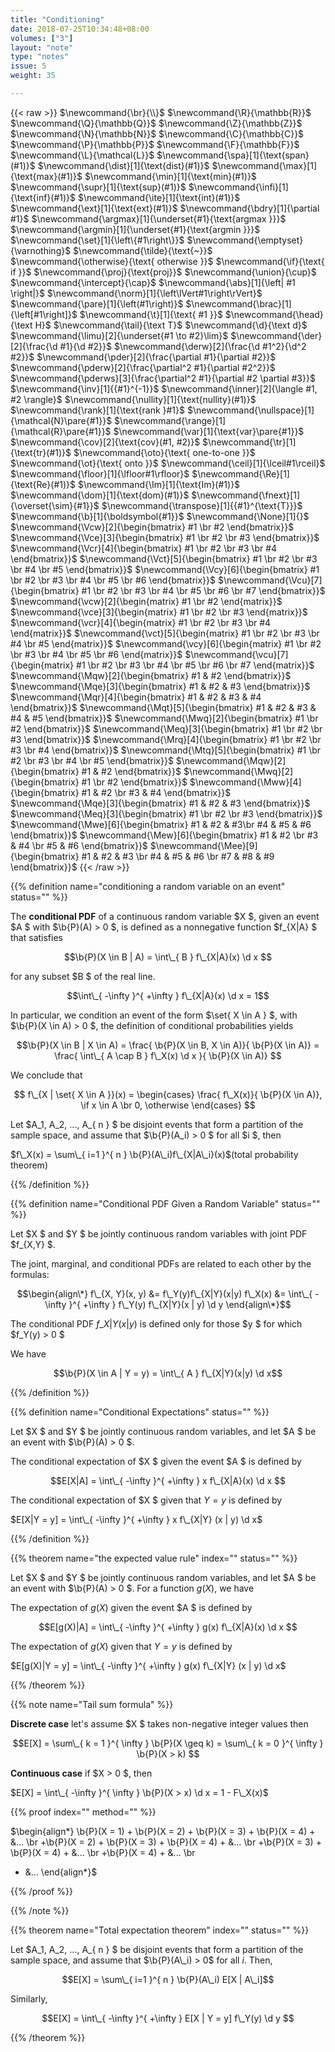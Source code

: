 ```yaml
---
title: "Conditioning"
date: 2018-07-25T10:34:48+08:00
volumes: ["3"]
layout: "note"
type: "notes"
issue: 5
weight: 35

---
```


<!--more-->

<div class="latex-macros">
  {{< raw >}}
    $\newcommand{\br}{\\}$
    $\newcommand{\R}{\mathbb{R}}$
    $\newcommand{\Q}{\mathbb{Q}}$
    $\newcommand{\Z}{\mathbb{Z}}$
    $\newcommand{\N}{\mathbb{N}}$
    $\newcommand{\C}{\mathbb{C}}$
    $\newcommand{\P}{\mathbb{P}}$
    $\newcommand{\F}{\mathbb{F}}$
    $\newcommand{\L}{\mathcal{L}}$
    $\newcommand{\spa}[1]{\text{span}(#1)}$
    $\newcommand{\dist}[1]{\text{dist}(#1)}$
    $\newcommand{\max}[1]{\text{max}(#1)}$
    $\newcommand{\min}[1]{\text{min}(#1)}$
    $\newcommand{\supr}[1]{\text{sup}(#1)}$
    $\newcommand{\infi}[1]{\text{inf}(#1)}$
    $\newcommand{\ite}[1]{\text{int}(#1)}$
    $\newcommand{\ext}[1]{\text{ext}(#1)}$
    $\newcommand{\bdry}[1]{\partial #1}$
    $\newcommand{\argmax}[1]{\underset{#1}{\text{argmax }}}$
    $\newcommand{\argmin}[1]{\underset{#1}{\text{argmin }}}$
    $\newcommand{\set}[1]{\left\{#1\right\}}$
    $\newcommand{\emptyset}{\varnothing}$
    $\newcommand{\tilde}{\text{~}}$
    $\newcommand{\otherwise}{\text{ otherwise }}$
    $\newcommand{\if}{\text{ if }}$
    $\newcommand{\proj}{\text{proj}}$
    $\newcommand{\union}{\cup}$
    $\newcommand{\intercept}{\cap}$
    $\newcommand{\abs}[1]{\left| #1 \right|}$
    $\newcommand{\norm}[1]{\left\lVert#1\right\rVert}$
    $\newcommand{\pare}[1]{\left(#1\right)}$
    $\newcommand{\brac}[1]{\left[#1\right]}$
    $\newcommand{\t}[1]{\text{ #1 }}$
    $\newcommand{\head}{\text H}$
    $\newcommand{\tail}{\text T}$
    $\newcommand{\d}{\text d}$
    $\newcommand{\limu}[2]{\underset{#1 \to #2}\lim}$
    $\newcommand{\der}[2]{\frac{\d #1}{\d #2}}$
    $\newcommand{\derw}[2]{\frac{\d #1^2}{\d^2 #2}}$
    $\newcommand{\pder}[2]{\frac{\partial #1}{\partial #2}}$
    $\newcommand{\pderw}[2]{\frac{\partial^2 #1}{\partial #2^2}}$
    $\newcommand{\pderws}[3]{\frac{\partial^2 #1}{\partial #2 \partial #3}}$
    $\newcommand{\inv}[1]{{#1}^{-1}}$
    $\newcommand{\inner}[2]{\langle #1, #2 \rangle}$
    $\newcommand{\nullity}[1]{\text{nullity}(#1)}$
    $\newcommand{\rank}[1]{\text{rank }#1}$
    $\newcommand{\nullspace}[1]{\mathcal{N}\pare{#1}}$
    $\newcommand{\range}[1]{\mathcal{R}\pare{#1}}$
    $\newcommand{\var}[1]{\text{var}\pare{#1}}$
    $\newcommand{\cov}[2]{\text{cov}(#1, #2)}$
    $\newcommand{\tr}[1]{\text{tr}(#1)}$
    $\newcommand{\oto}{\text{ one-to-one }}$
    $\newcommand{\ot}{\text{ onto }}$
    $\newcommand{\ceil}[1]{\lceil#1\rceil}$
    $\newcommand{\floor}[1]{\lfloor#1\rfloor}$
    $\newcommand{\Re}[1]{\text{Re}(#1)}$
    $\newcommand{\Im}[1]{\text{Im}(#1)}$
    $\newcommand{\dom}[1]{\text{dom}(#1)}$
    $\newcommand{\fnext}[1]{\overset{\sim}{#1}}$
    $\newcommand{\transpose}[1]{{#1}^{\text{T}}}$
    $\newcommand{\b}[1]{\boldsymbol{#1}}$
    $\newcommand{\None}[1]{}$
    $\newcommand{\Vcw}[2]{\begin{bmatrix} #1 \br #2 \end{bmatrix}}$
    $\newcommand{\Vce}[3]{\begin{bmatrix} #1 \br #2 \br #3 \end{bmatrix}}$
    $\newcommand{\Vcr}[4]{\begin{bmatrix} #1 \br #2 \br #3 \br #4 \end{bmatrix}}$
    $\newcommand{\Vct}[5]{\begin{bmatrix} #1 \br #2 \br #3 \br #4 \br #5 \end{bmatrix}}$
    $\newcommand{\Vcy}[6]{\begin{bmatrix} #1 \br #2 \br #3 \br #4 \br #5 \br #6 \end{bmatrix}}$
    $\newcommand{\Vcu}[7]{\begin{bmatrix} #1 \br #2 \br #3 \br #4 \br #5 \br #6 \br #7 \end{bmatrix}}$
    $\newcommand{\vcw}[2]{\begin{matrix} #1 \br #2 \end{matrix}}$
    $\newcommand{\vce}[3]{\begin{matrix} #1 \br #2 \br #3 \end{matrix}}$
    $\newcommand{\vcr}[4]{\begin{matrix} #1 \br #2 \br #3 \br #4 \end{matrix}}$
    $\newcommand{\vct}[5]{\begin{matrix} #1 \br #2 \br #3 \br #4 \br #5 \end{matrix}}$
    $\newcommand{\vcy}[6]{\begin{matrix} #1 \br #2 \br #3 \br #4 \br #5 \br #6 \end{matrix}}$
    $\newcommand{\vcu}[7]{\begin{matrix} #1 \br #2 \br #3 \br #4 \br #5 \br #6 \br #7 \end{matrix}}$
    $\newcommand{\Mqw}[2]{\begin{bmatrix} #1 & #2 \end{bmatrix}}$
    $\newcommand{\Mqe}[3]{\begin{bmatrix} #1 & #2 & #3 \end{bmatrix}}$
    $\newcommand{\Mqr}[4]{\begin{bmatrix} #1 & #2 & #3 & #4 \end{bmatrix}}$
    $\newcommand{\Mqt}[5]{\begin{bmatrix} #1 & #2 & #3 & #4 & #5 \end{bmatrix}}$
    $\newcommand{\Mwq}[2]{\begin{bmatrix} #1 \br #2 \end{bmatrix}}$
    $\newcommand{\Meq}[3]{\begin{bmatrix} #1 \br #2 \br #3 \end{bmatrix}}$
    $\newcommand{\Mrq}[4]{\begin{bmatrix} #1 \br #2 \br #3 \br #4 \end{bmatrix}}$
    $\newcommand{\Mtq}[5]{\begin{bmatrix} #1 \br #2 \br #3 \br #4 \br #5 \end{bmatrix}}$
    $\newcommand{\Mqw}[2]{\begin{bmatrix} #1 & #2 \end{bmatrix}}$
    $\newcommand{\Mwq}[2]{\begin{bmatrix} #1 \br #2 \end{bmatrix}}$
    $\newcommand{\Mww}[4]{\begin{bmatrix} #1 & #2 \br #3 & #4 \end{bmatrix}}$
    $\newcommand{\Mqe}[3]{\begin{bmatrix} #1 & #2 & #3 \end{bmatrix}}$
    $\newcommand{\Meq}[3]{\begin{bmatrix} #1 \br #2 \br #3 \end{bmatrix}}$
    $\newcommand{\Mwe}[6]{\begin{bmatrix} #1 & #2 & #3\br #4 & #5 & #6 \end{bmatrix}}$
    $\newcommand{\Mew}[6]{\begin{bmatrix} #1 & #2 \br #3 & #4 \br #5 & #6 \end{bmatrix}}$
    $\newcommand{\Mee}[9]{\begin{bmatrix} #1 & #2 & #3 \br #4 & #5 & #6 \br #7 & #8 & #9 \end{bmatrix}}$
  {{< /raw >}}
</div>

{{% definition name="conditioning a random variable on an event" status="" %}}

The **conditional PDF** of a continuous random variable $X $, given an event $A $ with $\b{P}(A) > 0 $, is defined as a nonnegative function $f\_{X|A} $ that satisfies

$$\b{P}(X \in B | A) = \int\_{ B } f\_{X|A}(x) \d x $$

for any subset $B $ of the real line.

$$\int\_{ -\infty }^{ +\infty } f\_{X|A}(x) \d x = 1$$

In particular, we condition an event of the form $\set{ X \in A } $, with $\b{P}(X \in A) > 0 $, the definition of conditional probabilities yields

$$\b{P}(X \in B | X \in A) = \frac{ \b{P}(X \in B, X \in A)}{ \b{P}(X \in A)} = \frac{ \int\_{ A \cap B } f\_X(x) \d x }{ \b{P}(X \in A)} $$

We conclude that

$$ f\_{X  | \set{ X \in A }}(x) = \begin{cases}
  \frac{ f\_X(x)}{ \b{P}(X \in A)}, \if x \in A \br
  0, \otherwise
\end{cases} $$

Let $A\_1, A\_2, ..., A\_{ n } $ be disjoint events that form a partition of the sample space, and assume that $\b{P}(A\_i) > 0 $ for all $i $, then

$f\_X(x) = \sum\_{ i=1 }^{ n } \b{P}(A\_i)f\_{X|A\_i}(x)$(total probability theorem)

{{% /definition %}}

{{% definition name="Conditional PDF Given a Random Variable" status="" %}}

Let $X $ and $Y $ be jointly continuous random variables with joint PDF $f\_{X,Y} $.

The joint, marginal, and conditional PDFs are related to each other by the formulas:


$$\begin{align\*}
f\_{X, Y}(x, y) &= f\_Y(y)f\_{X|Y}(x|y)
f\_X(x) &= \int\_{ -\infty }^{ +\infty } f\_Y(y) f\_{X|Y}(x | y) \d y
\end{align\*}$$

The conditional PDF $f\_{X|Y}(x|y)$ is defined only for those $y $ for which $f\_Y(y) > 0 $

We have

$$\b{P}(X \in A | Y = y) = \int\_{ A } f\_{X|Y}(x|y) \d x$$

{{% /definition %}}

{{% definition name="Conditional Expectations" status="" %}}

Let $X $ and $Y $ be jointly continuous random variables, and let $A $ be an event with $\b{P}(A) > 0 $.

The conditional expectation of $X $ given the event $A $ is defined by

$$E[X|A] = \int\_{ -\infty }^{ +\infty } x f\_{X|A}(x) \d x $$

The conditional expectation of $X $ given that $Y = y$ is defined by

$E[X|Y = y] = \int\_{ -\infty }^{ +\infty } x f\_{X|Y} (x | y) \d x$

{{% /definition %}}

{{% theorem name="the expected value rule" index="" status="" %}}

Let $X $ and $Y $ be jointly continuous random variables, and let $A $ be an event with $\b{P}(A) > 0 $. For a function $g(X)$, we have

The expectation of $g(X)$ given the event $A $ is defined by

$$E[g(X)|A] = \int\_{ -\infty }^{ +\infty } g(x) f\_{X|A}(x) \d x $$

The expectation of $g(X)$ given that $Y = y$ is defined by

$E[g(X)|Y = y] = \int\_{ -\infty }^{ +\infty } g(x) f\_{X|Y} (x | y) \d x$

{{% /theorem %}}

{{% note name="Tail sum formula" %}}

**Discrete case** let's assume $X $ takes non-negative integer values then

$$E[X] = \sum\_{ k = 1 }^{ \infty } \b{P}(X \geq k) = \sum\_{ k = 0 }^{ \infty } \b{P}(X > k) $$

**Continuous case** if $X > 0 $, then

$E[X] = \int\_{  -\infty }^{ \infty } \b{P}(X > x) \d x = 1 - F\_X(x)$

{{% proof index="" method="" %}}

$\begin{align\*}
\b{P}(X = 1)  + \b{P}(X = 2) + \b{P}(X = 3)  + \b{P}(X = 4) + &... \br
+\b{P}(X = 2) + \b{P}(X = 3)  + \b{P}(X = 4) + &... \br
+\b{P}(X = 3)  + \b{P}(X = 4) + &... \br
+\b{P}(X = 4) + &... \br
+ &...
\end{align\*}$

{{% /proof %}}

{{% /note %}}

{{% theorem name="Total expectation theorem" index="" status="" %}}

Let $A\_1, A\_2, ..., A\_{ n } $ be disjoint events that form a partition of the sample space, and assume that $\b{P}(A\_i) > 0$ for all $i$. Then,

$$E[X] = \sum\_{ i=1 }^{ n } \b{P}(A\_i) E[X | A\_i]$$

Similarly,

$$E[X] = \int\_{ -\infty }^{ +\infty } E[X | Y = y] f\_Y(y) \d y $$

{{% /theorem %}}

